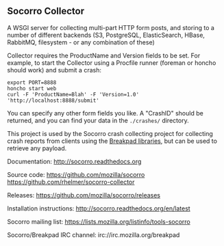 Socorro Collector
-----------------

A WSGI server for collecting multi-part HTTP form posts, and storing to
a number of different backends (S3, PostgreSQL, ElasticSearch, HBase, RabbitMQ,
filesystem - or any combination of these)

Collector requires the ProductName and Version fields to be set. For example,
to start the Collector using a Procfile runner (foreman or honcho should work)
and submit a crash:

    export PORT=8888
    honcho start web
    curl -F 'ProductName=Blah' -F 'Version=1.0' 'http://localhost:8888/submit'

You can specify any other form fields you like. A "CrashID" should be returned,
and you can find your data in the `./crashes/` directory.

This project is used by the Socorro crash collecting project for collecting
crash reports from clients using the [Breakpad libraries](http://code.google.com/p/google-breakpad/), but can be used to retrieve any payload.

Documentation:
http://socorro.readthedocs.org

Source code:
https://github.com/mozilla/socorro
https://github.com/rhelmer/socorro-collector

Releases:
https://github.com/mozilla/socorro/releases

Installation instructions:
http://socorro.readthedocs.org/en/latest

Socorro mailing list:
https://lists.mozilla.org/listinfo/tools-socorro

Socorro/Breakpad IRC channel:
irc://irc.mozilla.org/breakpad
